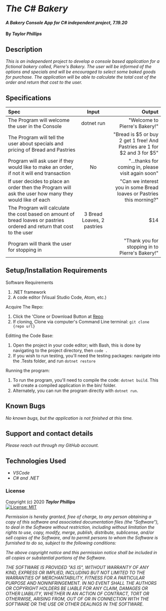 # _The C# Bakery_

#### _A Bakery Console App for C# independent project, 7.19.20_

#### By _**Taylor Phillips**_

## Description

_This is an independent project to develop a console based application for a fictional bakery called, Pierre's Bakery.  The user will be informed of the options and specials and will be encouraged to select some baked goods for purchase.  The application will be able to calculate the total cost of the order and return that cost to the user._

## Specifications

| Spec | Input | Output |
| :--- | :---: | ---: |
| The Program will welcome the user in the Console  | dotnet run  | "Welcome to Pierre's Bakery!"  |
| The Program will tell the user about specials and pricing of Bread and Pastries |   |  "Bread is $5 or buy 2 get 1 free! And Pastries are 1 for $2 and 3 for $5" |
| Program will ask user if they would like to make an order, if not it will end transaction   |  No   |  "...thanks for coming in, please visit again soon"    | 
| If user decides to place an order then the Program will ask the user how many they would like of each  |   | "Can we interest you in some Bread loaves or Pastries this morning?"  |
| The Program will calculate the cost based on amount of bread loaves or pastries ordered and return that cost to the user |  3 Bread Loaves, 2 pastries  | $14  |
| Program will thank the user for stopping in   |   |  "Thank you for stopping in to Pierre's Bakery!"  |   

## Setup/Installation Requirements

Software Requirements
1. .NET framework
2. A code editor (Visual Studio Code, Atom, etc.)

Acquire The Repo:
1. Click the 'Clone or Download Button at [Repo](https://github.com/tayphill13/TheBakery.Solution.git)
2. If cloning, Clone via computer's Command Line terminal: `git clone {repo url}`

Editting the Code Base:
1. Open the project in your code editor; with Bash, this is done by navigating to the project directory, then `code .`
2. If you wish to run testing, you'll need the testing packages: navigate into the .Tests folder, and run `dotnet restore`

Running the program:
1. To run the program, you'll need to compile the code: `dotnet build`. This will create a compiled application in the bin/ folder.
2. Alternately, you can run the program directly with `dotnet run`.

## Known Bugs

_No known bugs, but the application is not finished at this time._

## Support and contact details

_Please reach out through my GitHub account._

## Technologies Used

* _VSCode_
* _C# and .NET_

### License

Copyright (c) 2020 **_Taylor Phillips_**   
[![License: MIT](https://img.shields.io/badge/License-MIT-yellow.svg)](https://opensource.org/licenses/MIT)

*Permission is hereby granted, free of charge, to any person obtaining a copy
of this software and associated documentation files (the "Software"), to deal
in the Software without restriction, including without limitation the rights
to use, copy, modify, merge, publish, distribute, sublicense, and/or sell
copies of the Software, and to permit persons to whom the Software is
furnished to do so, subject to the following conditions:*

*The above copyright notice and this permission notice shall be included in all
copies or substantial portions of the Software.*

*THE SOFTWARE IS PROVIDED "AS IS", WITHOUT WARRANTY OF ANY KIND, EXPRESS OR
IMPLIED, INCLUDING BUT NOT LIMITED TO THE WARRANTIES OF MERCHANTABILITY,
FITNESS FOR A PARTICULAR PURPOSE AND NONINFRINGEMENT. IN NO EVENT SHALL THE
AUTHORS OR COPYRIGHT HOLDERS BE LIABLE FOR ANY CLAIM, DAMAGES OR OTHER
LIABILITY, WHETHER IN AN ACTION OF CONTRACT, TORT OR OTHERWISE, ARISING FROM,
OUT OF OR IN CONNECTION WITH THE SOFTWARE OR THE USE OR OTHER DEALINGS IN THE
SOFTWARE.*